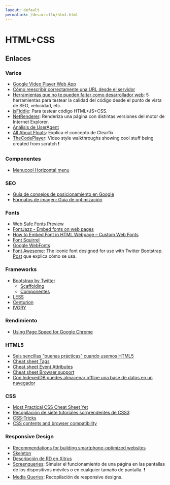 ```yaml
---
layout: default
permalink: /desarrollo/html.html
---
```


# HTML+CSS

## Enlaces

### Varios

*  [Google Video Player Web App](http://docs.video-player-sample.appspot.com/)
*  [Cómo reescribir correctamente una URL desde el servidor](http://www.genbetadev.com/desarrollo-web/como-reescribir-correctamente-una-url-desde-el-servidor-ii)
*  [Herramientas que no te pueden faltar como desarrollador web](http://www.genbetadev.com/desarrollo-web/herramientas-que-no-te-pueden-faltar-como-desarrollador-web): 5 herramientas para testear la calidad del código desde el punto de vista de SEO, velocidad, etc.
*  [jsFiddle](http://jsfiddle.net/): Para testear código HTML+JS+CSS.
*  [NetRenderer](http://netrenderer.com/): Renderiza una página con distintas versiones del motor de Internet Explorer.
*  [Análisis de UserAgent](http://www.useragentstring.com/)
*  [All About Floats](http://css-tricks.com/all-about-floats/): Explica el concepto de Clearfix.
*  [TheCodePlayer](http://thecodeplayer.com/): Video style walkthroughs showing cool stuff being created from scratch :exclamation:

### Componentes

*  [Menucool Horizontal menu](http://www.menucool.com/horizontal/menu-layout)

### SEO

*  [Guía de consejos de posicionamiento en Google](http://www.emezeta.com/articulos/guia-de-consejos-de-posicionamiento-en-google)
*  [Formatos de imagen: Guía de optimización](http://www.emezeta.com/articulos/formatos-de-imagen-guia-de-optimizacion)

### Fonts

*  [Web Safe Fonts Preview](http://www.fonttester.com/web_safe_fonts.html)
*  [FontJazz - Embed fonts on web pages](http://fontjazz.com/)
*  [How to Embed Font in HTML Webpage – Custom Web Fonts](http://pcandweb.com/tutorials/how-to-embed-font-in-html-webpage.html)
*  [Font Squirrel ](http://www.fontsquirrel.com/)
*  [Google WebFonts](http://www.google.com/webfonts#HomePlace:home)
*  [Font Awesome](http://fortawesome.github.com/Font-Awesome/): The iconic font designed for use with Twitter Bootstrap. [Post](http://hachemuda.com/2012/09/font-awesome-more-2-0-coleccion-de-iconos-para-la-web-en-forma-de-tipo-de-letra/) que explica cómo se usa.

### Frameworks

*  [Bootstrap by Twitter](http://twitter.github.com/bootstrap/index.html)
    * [Scaffolding](http://twitter.github.com/bootstrap/scaffolding.html)
    * [Componentes](http://twitter.github.com/bootstrap/components.html)
*  [LESS](http://lesscss.org/)
*  [Centurion](http://jhough10.github.com/Centurion/)
*  [IVORY](http://weice.in/ivory/)

### Rendimiento

*  [Using Page Speed for Google Chrome](http://code.google.com/intl/es-ES/speed/page-speed/docs/using_chrome.html)

### HTML5

*  [Seis sencillas "buenas prácticas" cuando usemos HTML5](http://www.genbetadev.com/desarrollo-web/seis-sencillas-buenas-practicas-cuando-usemos-html5)
*  [Cheat sheet Tags](http://www.inmotionhosting.com/infographics/_img/html5_cheat_sheet_tags.png)
*  [Cheat sheet Event Attributes](http://www.inmotionhosting.com/infographics/_img/html5_cheat_sheet_event_attributes.png)
*  [Cheat sheet Browser support](http://www.inmotionhosting.com/infographics/_img/html5_cheat_sheet_browser_support.png)
*  [Con IndexedDB puedes almacenar offline una base de datos en un navegador](http://www.genbetadev.com/desarrollo-web/con-indexeddb-puedes-almacenar-offline-una-base-de-datos-en-un-navegador)

### CSS

*  [Most Practical CSS Cheat Sheet Yet](http://www.pxleyes.com/blog/2010/03/most-practical-css-cheat-sheet-yet/)
*  [Recopilación de siete tutoriales sorprendentes de CSS3](http://www.genbetadev.com/formacion/recopilacion-de-siete-tutoriales-sorprendentes-de-css3)
*  [CSS-Tricks](http://css-tricks.com/)
*  [CSS contents and browser compatibility](http://www.quirksmode.org/css/contents.html)

### Responsive Design

*  [Recommendations for building smartphone-optimized websites](http://googlewebmastercentral.blogspot.ch/2012/06/recommendations-for-building-smartphone.html)
*  [Skeleton](http://www.getskeleton.com/)
*  [Descripción de RD en Xitrus](http://xitrus.es/blog/2/Responsive_Design)
*  [Screenqueries](http://screenqueri.es/): Simular el funcionamiento de una página en las pantallas de los dispositivos móviles o en cualquier tamaño de pantalla. :exclamation:
*  [Media Queries](http://mediaqueri.es/): Recopilación de responsive designs.
